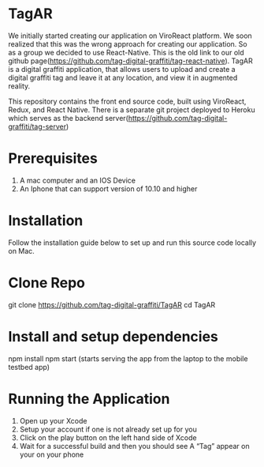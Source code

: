 # TagAR

 We initially started creating our application on ViroReact platform. We soon realized that this was the wrong approach for creating our application. So as a group we decided to use React-Native. This is the old link to our old github page(https://github.com/tag-digital-graffiti/tag-react-native). TagAR is a digital graffiti application, that allows users to upload and create a digital graffiti tag and leave it at any location, and view it in augmented reality.



This repository contains the front end source code, built using ViroReact, Redux, and React Native. There is a separate git project deployed to Heroku which serves as the backend server(https://github.com/tag-digital-graffiti/tag-server)

# Prerequisites 
1. A mac computer and an IOS Device 
2. An Iphone that can support version of 10.10 and higher  

# Installation 
Follow the installation guide below to set up and run this source code locally on Mac.

# Clone Repo
git clone https://github.com/tag-digital-graffiti/TagAR cd TagAR

# Install and setup dependencies
npm install npm start (starts serving the app from the laptop to the mobile testbed app)

# Running the Application 
1. Open up your Xcode 
2. Setup your account if one is not already set up for you
3. Click on the play button on the left hand side of Xcode 
4. Wait for a successful build and then you should see A “Tag”  appear on your on your phone 
 
 

